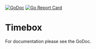 [![GoDoc](https://godoc.org/bitbucket.org/Ragnara/timebox?status.svg)](https://godoc.org/bitbucket.org/Ragnara/timebox) [![Go Report Card](https://goreportcard.com/badge/bitbucket.org/Ragnara/timebox)](https://goreportcard.com/report/bitbucket.org/Ragnara/timebox)

# Timebox

For documentation please see the GoDoc.
